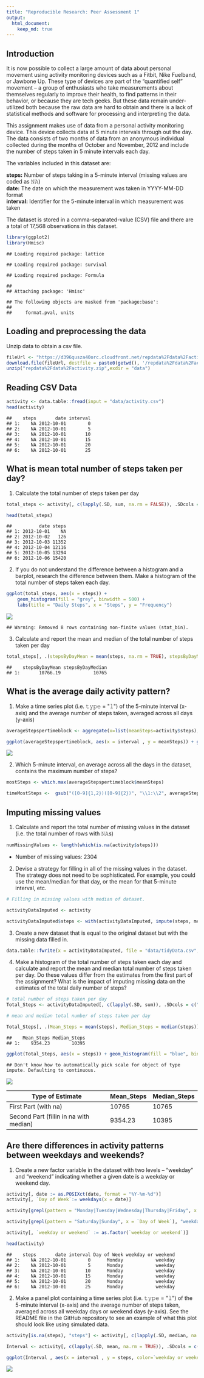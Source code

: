 ```yaml
---
title: "Reproducible Research: Peer Assessment 1"
output: 
  html_document:
    keep_md: true
---
```



## Introduction

It is now possible to collect a large amount of data about personal movement using activity monitoring devices such as a Fitbit, Nike Fuelband, or Jawbone Up. These type of devices are part of the “quantified self” movement – a group of enthusiasts who take measurements about themselves regularly to improve their health, to find patterns in their behavior, or because they are tech geeks. But these data remain under-utilized both because the raw data are hard to obtain and there is a lack of statistical methods and software for processing and interpreting the data.

This assignment makes use of data from a personal activity monitoring device. This device collects data at 5 minute intervals through out the day. The data consists of two months of data from an anonymous individual collected during the months of October and November, 2012 and include the number of steps taken in 5 minute intervals each day.


The variables included in this dataset are:

**steps:** Number of steps taking in a 5-minute interval (missing values are coded as 𝙽𝙰) </br>
**date:** The date on which the measurement was taken in YYYY-MM-DD format </br>
**interval:** Identifier for the 5-minute interval in which measurement was taken </br>

The dataset is stored in a comma-separated-value (CSV) file and there are a total of 17,568 observations in this dataset. 


```r
library(ggplot2)
library(Hmisc)
```

```
## Loading required package: lattice
```

```
## Loading required package: survival
```

```
## Loading required package: Formula
```

```
## 
## Attaching package: 'Hmisc'
```

```
## The following objects are masked from 'package:base':
## 
##     format.pval, units
```

## Loading and preprocessing the data

Unzip data to obtain a csv file.


```r
fileUrl <- "https://d396qusza40orc.cloudfront.net/repdata%2Fdata%2Factivity.zip"
download.file(fileUrl, destfile = paste0(getwd(), '/repdata%2Fdata%2Factivity.zip'), method = "curl")
unzip("repdata%2Fdata%2Factivity.zip",exdir = "data")
```

## Reading CSV Data


```r
activity <- data.table::fread(input = "data/activity.csv")
head(activity)
```

```
##    steps       date interval
## 1:    NA 2012-10-01        0
## 2:    NA 2012-10-01        5
## 3:    NA 2012-10-01       10
## 4:    NA 2012-10-01       15
## 5:    NA 2012-10-01       20
## 6:    NA 2012-10-01       25
```

## What is mean total number of steps taken per day?

1. Calculate the total number of steps taken per day


```r
total_steps <- activity[, c(lapply(.SD, sum, na.rm = FALSE)), .SDcols = c("steps"), by = .(date)] 

head(total_steps)
```

```
##          date steps
## 1: 2012-10-01    NA
## 2: 2012-10-02   126
## 3: 2012-10-03 11352
## 4: 2012-10-04 12116
## 5: 2012-10-05 13294
## 6: 2012-10-06 15420
```

2. If you do not understand the difference between a histogram and a barplot, research the difference between them. Make a histogram of the total number of steps taken each day. 


```r
ggplot(total_steps, aes(x = steps)) +
    geom_histogram(fill = "grey", binwidth = 500) +
    labs(title = "Daily Steps", x = "Steps", y = "Frequency")
```
![](unnamed-chunk-5-1.png)

```
## Warning: Removed 8 rows containing non-finite values (stat_bin).
```

3. Calculate and report the mean and median of the total number of steps taken per day


```r
total_steps[, .(stepsByDayMean = mean(steps, na.rm = TRUE), stepsByDayMedian = median(steps, na.rm = TRUE))]
```

```
##    stepsByDayMean stepsByDayMedian
## 1:       10766.19            10765
```


## What is the average daily activity pattern?

1. Make a time series plot (i.e. 𝚝𝚢𝚙𝚎 = "𝚕") of the 5-minute interval (x-axis) and the average number of steps taken, averaged across all days (y-axis)


```r
averageStepspertimeblock <- aggregate(x=list(meanSteps=activity$steps), by=list(interval=activity$interval), FUN=mean, na.rm=TRUE)

ggplot(averageStepspertimeblock, aes(x = interval , y = meanSteps)) + geom_line(color="grey", size=1) + labs(title = "Avg. Daily Steps", x = "Interval", y = "Avg. Steps per day")
```

![](unnamed-chunk-7-1.png)

2. Which 5-minute interval, on average across all the days in the dataset, contains the maximum number of steps?


```r
mostSteps <- which.max(averageStepspertimeblock$meanSteps)

timeMostSteps <-  gsub("([0-9]{1,2})([0-9]{2})", "\\1:\\2", averageStepspertimeblock[mostSteps,'interval'])
```


## Imputing missing values

1. Calculate and report the total number of missing values in the dataset (i.e. the total number of rows with 𝙽𝙰s)


```r
numMissingValues <- length(which(is.na(activity$steps)))
```

* Number of missing values: 2304

2. Devise a strategy for filling in all of the missing values in the dataset. The strategy does not need to be sophisticated. For example, you could use the mean/median for that day, or the mean for that 5-minute interval, etc.


```r
# Filling in missing values with median of dataset.

activityDataImputed <- activity

activityDataImputed$steps <- with(activityDataImputed, impute(steps, median))
```

3. Create a new dataset that is equal to the original dataset but with the missing data filled in.


```r
data.table::fwrite(x = activityDataImputed, file = "data/tidyData.csv", quote = FALSE)
```

4. Make a histogram of the total number of steps taken each day and calculate and report the mean and median total number of steps taken per day. Do these values differ from the estimates from the first part of the assignment? What is the impact of imputing missing data on the estimates of the total daily number of steps?


```r
# total number of steps taken per day
Total_Steps <- activityDataImputed[, c(lapply(.SD, sum)), .SDcols = c("steps"), by = .(date)]

# mean and median total number of steps taken per day

Total_Steps[, .(Mean_Steps = mean(steps), Median_Steps = median(steps))]
```

```
##    Mean_Steps Median_Steps
## 1:    9354.23        10395
```

```r
ggplot(Total_Steps, aes(x = steps)) + geom_histogram(fill = "blue", binwidth = 1000) + labs(title = "Daily Steps", x = "Steps", y = "Frequency")
```

```
## Don't know how to automatically pick scale for object of type impute. Defaulting to continuous.
```

![](unnamed-chunk-12-1.png)

Type of Estimate | Mean_Steps | Median_Steps
--- | --- | ---
First Part (with na) | 10765 | 10765
Second Part (fillin in na with median) | 9354.23 | 10395

## Are there differences in activity patterns between weekdays and weekends?

1. Create a new factor variable in the dataset with two levels – “weekday” and “weekend” indicating whether a given date is a weekday or weekend day.


```r
activity[, date := as.POSIXct(date, format = "%Y-%m-%d")]
activity[, `Day of Week`:= weekdays(x = date)]

activity[grepl(pattern = "Monday|Tuesday|Wednesday|Thursday|Friday", x = `Day of Week`), "weekday or weekend"] <- "weekday"

activity[grepl(pattern = "Saturday|Sunday", x = `Day of Week`), "weekday or weekend"] <- "weekend"

activity[, `weekday or weekend` := as.factor(`weekday or weekend`)]

head(activity)
```

```
##    steps       date interval Day of Week weekday or weekend
## 1:    NA 2012-10-01        0      Monday            weekday
## 2:    NA 2012-10-01        5      Monday            weekday
## 3:    NA 2012-10-01       10      Monday            weekday
## 4:    NA 2012-10-01       15      Monday            weekday
## 5:    NA 2012-10-01       20      Monday            weekday
## 6:    NA 2012-10-01       25      Monday            weekday
```

2. Make a panel plot containing a time series plot (i.e. 𝚝𝚢𝚙𝚎 = "𝚕") of the 5-minute interval (x-axis) and the average number of steps taken, averaged across all weekday days or weekend days (y-axis). See the README file in the GitHub repository to see an example of what this plot should look like using simulated data.


```r
activity[is.na(steps), "steps"] <- activity[, c(lapply(.SD, median, na.rm = TRUE)), .SDcols = c("steps")]

Interval <- activity[, c(lapply(.SD, mean, na.rm = TRUE)), .SDcols = c("steps"), by = .(interval, `weekday or weekend`)] 

ggplot(Interval , aes(x = interval , y = steps, color=`weekday or weekend`)) + geom_line() + labs(title = "Avg. Daily Steps by Weektype", x = "Interval", y = "No. of Steps") + facet_wrap(~`weekday or weekend` , ncol = 1, nrow=2)
```

![](unnamed-chunk-14-1.png)
